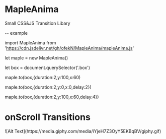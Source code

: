 # MapleAnima
Small CSS&amp;JS Transition Libary







-- example

import MapleAnima from 'https://cdn.jsdelivr.net/gh/ofekN/MapleAnima/mapleAnima.js'

let maple = new MapleAnima()

let box = document.querySelector('.box')

maple.to(box,{duration:2,y:100,x:60)

maple.to(box,{duration:2,y:0,x:0,delay:2})

maple.to(box,{duration:2,y:100,x:60,delay:4})


<h1>onScroll Transitions</h1>
![Alt Text](https://media.giphy.com/media/iYjeH7Z3OyY5EKBqBV/giphy.gif)




